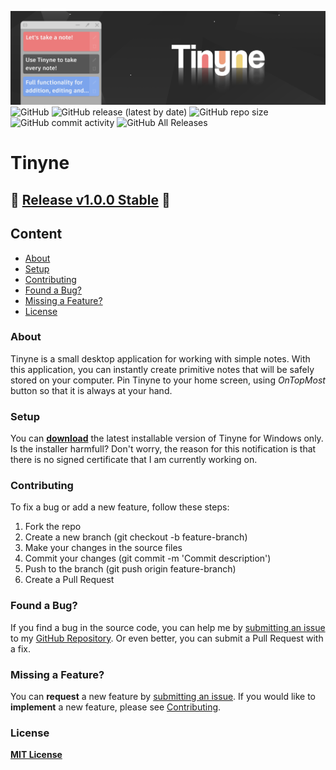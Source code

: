 ![Tinyne background](https://github.com/1khtiyar/Tinyne/blob/master/Assets/TinyneReadmeBackground.png) 
![GitHub](https://img.shields.io/github/license/1khtiyar/Tinyne?style=flat-square) ![GitHub release (latest by date)](https://img.shields.io/github/v/release/1khtiyar/Tinyne?style=flat-square) ![GitHub repo size](https://img.shields.io/github/repo-size/1khtiyar/Tinyne?color=red&style=flat-square) ![GitHub commit activity](https://img.shields.io/github/commit-activity/m/1khtiyar/Tinyne?color=yellow&style=flat-square) ![GitHub All Releases](https://img.shields.io/github/downloads/1khtiyar/TInyne/total?color=success&style=flat-square)  
# Tinyne
  
## 📣 [Release v1.0.0 Stable](https://github.com/1khtiyar/Tinyne/releases/tag/v1.0.0) 📣  

## Content
- [About](#about)
- [Setup](#setup)
- [Contributing](#contributing)
- [Found a Bug?](#found-a-bug)
- [Missing a Feature?](#missing-a-feature)
- [License](#license)
  
  
### About
  
Tinyne is a small desktop application for working with simple notes. With this application, you can instantly create primitive notes that will be safely stored on your computer. Pin Tinyne to your home screen, using *OnTopMost* button so that it is always at your hand.
  
  
  
### Setup

You can **[download](https://github.com/1khtiyar/Tinyne/releases/tag/v1.0.0)** the latest installable version of Tinyne for Windows only.
Is the installer harmfull? Don't worry, the reason for this notification is that there is no signed certificate that I am currently working on.
  
  
  
### Contributing
  
To fix a bug or add a new feature, follow these steps:

1. Fork the repo
2. Create a new branch (git checkout -b feature-branch)
3. Make your changes in the source files
4. Commit your changes (git commit -m 'Commit description')
5. Push to the branch (git push origin feature-branch)
6. Create a Pull Request
  
  
  
### Found a Bug?
  
If you find a bug in the source code, you can help me by [submitting an issue](https://github.com/1khtiyar/Tinyne/issues/new) to my [GitHub Repository](https://github.com/1khtiyar/Tinyne). 
Or even better, you can submit a Pull Request with a fix.
  
  
  
### Missing a Feature?
  
You can **request** a new feature by [submitting an issue](https://github.com/1khtiyar/Tinyne/issues/new). 
If you would like to **implement** a new feature, please see [Contributing](#contributing).
  
  
  
### License
  
**[MIT License](https://github.com/1khtiyar/Tinyne/blob/v1.0.0/LICENSE)**
  
  
